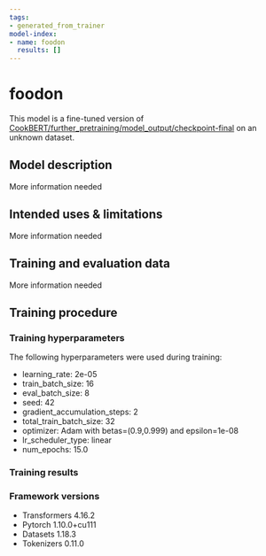 ```yaml
---
tags:
- generated_from_trainer
model-index:
- name: foodon
  results: []
---
```


<!-- This model card has been generated automatically according to the information the Trainer had access to. You
should probably proofread and complete it, then remove this comment. -->

# foodon

This model is a fine-tuned version of [CookBERT/further_pretraining/model_output/checkpoint-final](https://huggingface.co/CookBERT/further_pretraining/model_output/checkpoint-final) on an unknown dataset.

## Model description

More information needed

## Intended uses & limitations

More information needed

## Training and evaluation data

More information needed

## Training procedure

### Training hyperparameters

The following hyperparameters were used during training:
- learning_rate: 2e-05
- train_batch_size: 16
- eval_batch_size: 8
- seed: 42
- gradient_accumulation_steps: 2
- total_train_batch_size: 32
- optimizer: Adam with betas=(0.9,0.999) and epsilon=1e-08
- lr_scheduler_type: linear
- num_epochs: 15.0

### Training results



### Framework versions

- Transformers 4.16.2
- Pytorch 1.10.0+cu111
- Datasets 1.18.3
- Tokenizers 0.11.0
